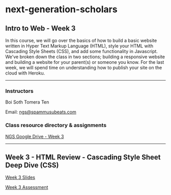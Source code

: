 # next-generation-scholars
## Intro to Web - Week 3
In this course, we will go over the basics of how to build a basic website written in Hyper Text Markup Language (HTML), style your HTML with Cascading Style Sheets (CSS), and add some functionality in Javascript. 
We've broken down the class in two sections; building a responsive website and building a website for your parent(s) or someone you know.
For the last week, we will spend time on understanding how to publish your site on the cloud with Heroku.

---

### Instructors

Boi Soth
Tomera Ten

Email: ngs@spammusubeats.com

### Class resource directory & assignments
[NGS Google Drive - Week 3](https://drive.google.com/open?id=1Djmn4RAahs0-mnNW3FxyVtpkgZ_ZJASl)

---

## Week 3 - HTML Review - Cascading Style Sheet Deep Dive (CSS)

[Week 3 Slides](https://docs.google.com/presentation/d/1H0BmR7btaRBo_nsbBF9k5793wg6X_lYY29Gl2vD9o2g/edit?usp=sharing)

[Week 3 Assessment]()


